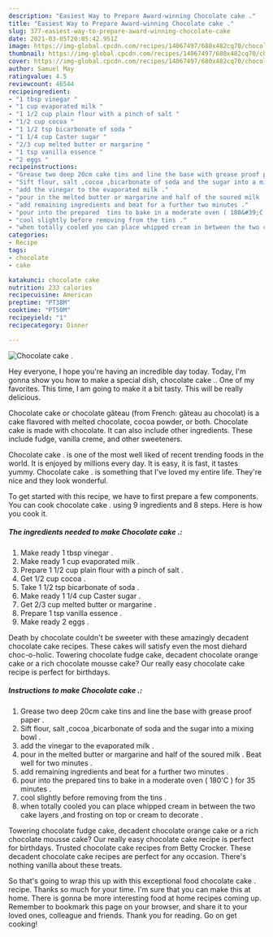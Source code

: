 ```yaml
---
description: "Easiest Way to Prepare Award-winning Chocolate cake ."
title: "Easiest Way to Prepare Award-winning Chocolate cake ."
slug: 377-easiest-way-to-prepare-award-winning-chocolate-cake
date: 2021-03-05T20:05:42.951Z
image: https://img-global.cpcdn.com/recipes/14067497/680x482cq70/chocolate-cake-recipe-main-photo.jpg
thumbnail: https://img-global.cpcdn.com/recipes/14067497/680x482cq70/chocolate-cake-recipe-main-photo.jpg
cover: https://img-global.cpcdn.com/recipes/14067497/680x482cq70/chocolate-cake-recipe-main-photo.jpg
author: Samuel May
ratingvalue: 4.5
reviewcount: 46544
recipeingredient:
- "1 tbsp vinegar "
- "1 cup evaporated milk "
- "1 1/2 cup plain flour with a pinch of salt "
- "1/2 cup cocoa "
- "1 1/2 tsp bicarbonate of soda "
- "1 1/4 cup Caster sugar "
- "2/3 cup melted butter or margarine "
- "1 tsp vanilla essence "
- "2 eggs "
recipeinstructions:
- "Grease two deep 20cm cake tins and line the base with grease proof paper ."
- "Sift flour, salt ,cocoa ,bicarbonate of soda and the sugar into a mixing bowl ."
- "add the vinegar to the evaporated milk ."
- "pour in the melted butter or margarine and half of the soured milk . Beat well for two minutes ."
- "add remaining ingredients and beat for a further two minutes ."
- "pour into the prepared  tins to bake in a moderate oven ( 180&#39;C ) for 35 minutes ."
- "cool slightly before removing from the tins ."
- "when totally cooled you can place whipped cream in between the two cake layers ,and frosting on top or cream to decorate ."
categories:
- Recipe
tags:
- chocolate
- cake

katakunci: chocolate cake 
nutrition: 233 calories
recipecuisine: American
preptime: "PT38M"
cooktime: "PT50M"
recipeyield: "1"
recipecategory: Dinner

---
```



![Chocolate cake .](https://img-global.cpcdn.com/recipes/14067497/680x482cq70/chocolate-cake-recipe-main-photo.jpg)

Hey everyone, I hope you're having an incredible day today. Today, I'm gonna show you how to make a special dish, chocolate cake .. One of my favorites. This time, I am going to make it a bit tasty. This will be really delicious.

Chocolate cake or chocolate gâteau (from French: gâteau au chocolat) is a cake flavored with melted chocolate, cocoa powder, or both. Chocolate cake is made with chocolate. It can also include other ingredients. These include fudge, vanilla creme, and other sweeteners.

Chocolate cake . is one of the most well liked of recent trending foods in the world. It is enjoyed by millions every day. It is easy, it is fast, it tastes yummy. Chocolate cake . is something that I've loved my entire life. They're nice and they look wonderful.


To get started with this recipe, we have to first prepare a few components. You can cook chocolate cake . using 9 ingredients and 8 steps. Here is how you cook it.

<!--inarticleads1-->

##### The ingredients needed to make Chocolate cake .:

1. Make ready 1 tbsp vinegar .
1. Make ready 1 cup evaporated milk .
1. Prepare 1 1/2 cup plain flour with a pinch of salt .
1. Get 1/2 cup cocoa .
1. Take 1 1/2 tsp bicarbonate of soda .
1. Make ready 1 1/4 cup Caster sugar .
1. Get 2/3 cup melted butter or margarine .
1. Prepare 1 tsp vanilla essence .
1. Make ready 2 eggs .


Death by chocolate couldn&#39;t be sweeter with these amazingly decadent chocolate cake recipes. These cakes will satisfy even the most diehard choc-o-holic. Towering chocolate fudge cake, decadent chocolate orange cake or a rich chocolate mousse cake? Our really easy chocolate cake recipe is perfect for birthdays. 

<!--inarticleads2-->

##### Instructions to make Chocolate cake .:

1. Grease two deep 20cm cake tins and line the base with grease proof paper .
1. Sift flour, salt ,cocoa ,bicarbonate of soda and the sugar into a mixing bowl .
1. add the vinegar to the evaporated milk .
1. pour in the melted butter or margarine and half of the soured milk . Beat well for two minutes .
1. add remaining ingredients and beat for a further two minutes .
1. pour into the prepared  tins to bake in a moderate oven ( 180&#39;C ) for 35 minutes .
1. cool slightly before removing from the tins .
1. when totally cooled you can place whipped cream in between the two cake layers ,and frosting on top or cream to decorate .


Towering chocolate fudge cake, decadent chocolate orange cake or a rich chocolate mousse cake? Our really easy chocolate cake recipe is perfect for birthdays. Trusted chocolate cake recipes from Betty Crocker. These decadent chocolate cake recipes are perfect for any occasion. There&#39;s nothing vanilla about these treats. 

So that's going to wrap this up with this exceptional food chocolate cake . recipe. Thanks so much for your time. I'm sure that you can make this at home. There is gonna be more interesting food at home recipes coming up. Remember to bookmark this page on your browser, and share it to your loved ones, colleague and friends. Thank you for reading. Go on get cooking!
